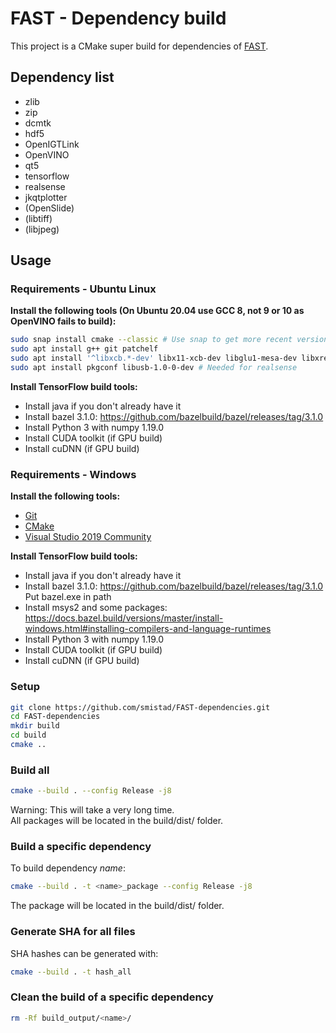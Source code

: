 # FAST - Dependency build

This project is a CMake super build for dependencies of [FAST](https://github.com/smistad/FAST/).

## Dependency list
* zlib
* zip
* dcmtk
* hdf5
* OpenIGTLink
* OpenVINO
* qt5
* tensorflow
* realsense
* jkqtplotter
* (OpenSlide)
* (libtiff)
* (libjpeg)

## Usage

### Requirements - Ubuntu Linux
**Install the following tools (On Ubuntu 20.04 use GCC 8, not 9 or 10 as OpenVINO fails to build):**
```bash
sudo snap install cmake --classic # Use snap to get more recent version of cmake on Ubuntu 18.04
sudo apt install g++ git patchelf
sudo apt install '^libxcb.*-dev' libx11-xcb-dev libglu1-mesa-dev libxrender-dev libxi-dev libxkbcommon-dev libxkbcommon-x11-dev
sudo apt install pkgconf libusb-1.0-0-dev # Needed for realsense
```

**Install TensorFlow build tools:**
* Install java if you don't already have it
* Install bazel 3.1.0: https://github.com/bazelbuild/bazel/releases/tag/3.1.0
* Install Python 3 with numpy 1.19.0
* Install CUDA toolkit 	(if GPU build)
* Install cuDNN 	(if GPU build)

### Requirements - Windows

**Install the following tools:**
* [Git](https://git-scm.com/downloads)
* [CMake](https://cmake.org/)
* [Visual Studio 2019 Community](https://visualstudio.microsoft.com/downloads/)

**Install TensorFlow build tools:**
* Install java if you don't already have it
* Install bazel 3.1.0: https://github.com/bazelbuild/bazel/releases/tag/3.1.0
  Put bazel.exe in path
* Install msys2 and some packages: https://docs.bazel.build/versions/master/install-windows.html#installing-compilers-and-language-runtimes
* Install Python 3 with numpy 1.19.0
* Install CUDA toolkit 	(if GPU build)
* Install cuDNN 	(if GPU build)

### Setup
```bash
git clone https://github.com/smistad/FAST-dependencies.git
cd FAST-dependencies
mkdir build
cd build
cmake ..
```

### Build all
```bash
cmake --build . --config Release -j8
```
Warning: This will take a very long time.  
All packages will be located in the build/dist/ folder.

### Build a specific dependency
To build dependency _name_:
```bash
cmake --build . -t <name>_package --config Release -j8
```
The package will be located in the build/dist/ folder.

### Generate SHA for all files
SHA hashes can be generated with:
```bash
cmake --build . -t hash_all
```

### Clean the build of a specific dependency
```bash
rm -Rf build_output/<name>/
```
